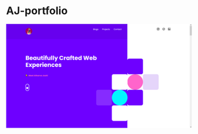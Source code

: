 # AJ-portfolio
<img src="https://raw.githubusercontent.com/atharva20-coder/mock-images/main/Screenshot%20(27).png">
